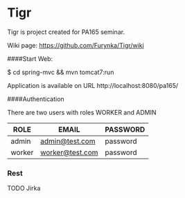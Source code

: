 # Tigr
Tigr is project created for PA165 seminar.

Wiki page: https://github.com/Furynka/Tigr/wiki

####Start Web:

  $ cd  spring-mvc && mvn tomcat7:run

  Application is available on URL http://localhost:8080/pa165/

####Authentication

There are two users with roles WORKER and ADMIN

 ROLE    | EMAIL           | PASSWORD
-------- | --------------- | --------
 admin   | admin@test.com  | password
 worker  | worker@test.com | password


### Rest

TODO Jirka
